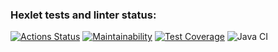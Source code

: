 ### Hexlet tests and linter status:
[![Actions Status](https://github.com/AndreevDan93/java-project-71/workflows/hexlet-check/badge.svg)](https://github.com/AndreevDan93/java-project-71/actions)
[![Maintainability](https://api.codeclimate.com/v1/badges/e0280425b77104d0d9bf/maintainability)](https://codeclimate.com/github/AndreevDan93/java-project-71/maintainability)
[![Test Coverage](https://api.codeclimate.com/v1/badges/e0280425b77104d0d9bf/test_coverage)](https://codeclimate.com/github/AndreevDan93/java-project-71/test_coverage)
![Java CI](https://github.com/AndreevDan93/java-project-71/workflows/Java%20CI/badge.svg)